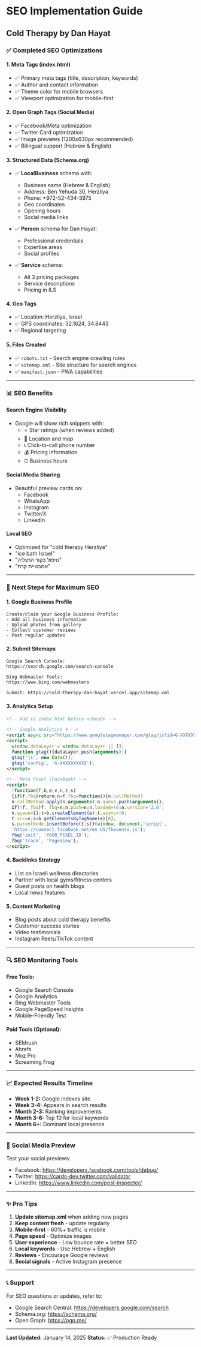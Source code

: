# SEO Implementation Guide
## Cold Therapy by Dan Hayat

### ✅ Completed SEO Optimizations

#### 1. **Meta Tags** (index.html)
- ✅ Primary meta tags (title, description, keywords)
- ✅ Author and contact information
- ✅ Theme color for mobile browsers
- ✅ Viewport optimization for mobile-first

#### 2. **Open Graph Tags** (Social Media)
- ✅ Facebook/Meta optimization
- ✅ Twitter Card optimization
- ✅ Image previews (1200x630px recommended)
- ✅ Bilingual support (Hebrew & English)

#### 3. **Structured Data** (Schema.org)
- ✅ **LocalBusiness** schema with:
  - Business name (Hebrew & English)
  - Address: Ben Yehuda 30, Herzliya
  - Phone: +972-52-434-3975
  - Geo coordinates
  - Opening hours
  - Social media links

- ✅ **Person** schema for Dan Hayat:
  - Professional credentials
  - Expertise areas
  - Social profiles

- ✅ **Service** schema:
  - All 3 pricing packages
  - Service descriptions
  - Pricing in ILS

#### 4. **Geo Tags**
- ✅ Location: Herzliya, Israel
- ✅ GPS coordinates: 32.1624, 34.8443
- ✅ Regional targeting

#### 5. **Files Created**
- ✅ `robots.txt` - Search engine crawling rules
- ✅ `sitemap.xml` - Site structure for search engines
- ✅ `manifest.json` - PWA capabilities

---

### 📊 SEO Benefits

#### **Search Engine Visibility**
- Google will show rich snippets with:
  - ⭐ Star ratings (when reviews added)
  - 📍 Location and map
  - 📞 Click-to-call phone number
  - 💰 Pricing information
  - ⏰ Business hours

#### **Social Media Sharing**
- Beautiful preview cards on:
  - Facebook
  - WhatsApp
  - Instagram
  - Twitter/X
  - LinkedIn

#### **Local SEO**
- Optimized for "cold therapy Herzliya"
- "ice bath Israel"
- "טיפול בקור הרצליה"
- "אמבטיית קרח"

---

### 🎯 Next Steps for Maximum SEO

#### **1. Google Business Profile**
```
Create/claim your Google Business Profile:
- Add all business information
- Upload photos from gallery
- Collect customer reviews
- Post regular updates
```

#### **2. Submit Sitemaps**
```
Google Search Console:
https://search.google.com/search-console

Bing Webmaster Tools:
https://www.bing.com/webmasters

Submit: https://cold-therapy-dan-hayat.vercel.app/sitemap.xml
```

#### **3. Analytics Setup**
```html
<!-- Add to index.html before </head> -->

<!-- Google Analytics 4 -->
<script async src="https://www.googletagmanager.com/gtag/js?id=G-XXXXXXXXXX"></script>
<script>
  window.dataLayer = window.dataLayer || [];
  function gtag(){dataLayer.push(arguments);}
  gtag('js', new Date());
  gtag('config', 'G-XXXXXXXXXX');
</script>

<!-- Meta Pixel (Facebook) -->
<script>
  !function(f,b,e,v,n,t,s)
  {if(f.fbq)return;n=f.fbq=function(){n.callMethod?
  n.callMethod.apply(n,arguments):n.queue.push(arguments)};
  if(!f._fbq)f._fbq=n;n.push=n;n.loaded=!0;n.version='2.0';
  n.queue=[];t=b.createElement(e);t.async=!0;
  t.src=v;s=b.getElementsByTagName(e)[0];
  s.parentNode.insertBefore(t,s)}(window, document,'script',
  'https://connect.facebook.net/en_US/fbevents.js');
  fbq('init', 'YOUR_PIXEL_ID');
  fbq('track', 'PageView');
</script>
```

#### **4. Backlinks Strategy**
- List on Israeli wellness directories
- Partner with local gyms/fitness centers
- Guest posts on health blogs
- Local news features

#### **5. Content Marketing**
- Blog posts about cold therapy benefits
- Customer success stories
- Video testimonials
- Instagram Reels/TikTok content

---

### 🔍 SEO Monitoring Tools

#### **Free Tools:**
- Google Search Console
- Google Analytics
- Bing Webmaster Tools
- Google PageSpeed Insights
- Mobile-Friendly Test

#### **Paid Tools (Optional):**
- SEMrush
- Ahrefs
- Moz Pro
- Screaming Frog

---

### 📈 Expected Results Timeline

- **Week 1-2:** Google indexes site
- **Week 3-4:** Appears in search results
- **Month 2-3:** Ranking improvements
- **Month 3-6:** Top 10 for local keywords
- **Month 6+:** Dominant local presence

---

### 🎨 Social Media Preview

Test your social previews:
- Facebook: https://developers.facebook.com/tools/debug/
- Twitter: https://cards-dev.twitter.com/validator
- LinkedIn: https://www.linkedin.com/post-inspector/

---

### ✨ Pro Tips

1. **Update sitemap.xml** when adding new pages
2. **Keep content fresh** - update regularly
3. **Mobile-first** - 60%+ traffic is mobile
4. **Page speed** - Optimize images
5. **User experience** - Low bounce rate = better SEO
6. **Local keywords** - Use Hebrew + English
7. **Reviews** - Encourage Google reviews
8. **Social signals** - Active Instagram presence

---

### 📞 Support

For SEO questions or updates, refer to:
- Google Search Central: https://developers.google.com/search
- Schema.org: https://schema.org/
- Open Graph: https://ogp.me/

---

**Last Updated:** January 14, 2025
**Status:** ✅ Production Ready
